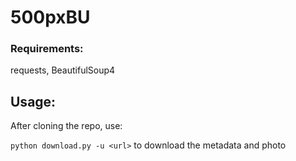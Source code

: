 # 500pxBU

### Requirements:
requests, BeautifulSoup4

## Usage:
After cloning the repo, use:

`python download.py -u <url>` to download the metadata and photo
